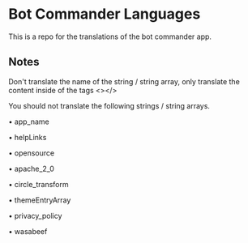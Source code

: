 # Bot Commander Languages
This is a repo for the translations of the bot commander app.

## Notes

Don't translate the name of the string / string array, only translate the content inside of the tags <></>

You should not translate the following strings / string arrays.

• app_name

• helpLinks

• opensource

• apache_2_0

• circle_transform

• themeEntryArray

• privacy_policy

• wasabeef
